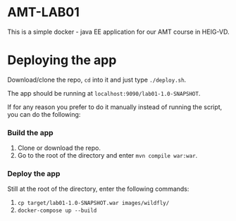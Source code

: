 # AMT-LAB01
This is a simple docker - java EE application for our AMT course in HEIG-VD.

# Deploying the app
Download/clone the repo, `cd` into it and just type `./deploy.sh`.

The app should be running at `localhost:9090/lab01-1.0-SNAPSHOT`.

If for any reason you prefer to do it manually instead of running the script, you can do the following:

### Build the app
1. Clone or download the repo.
2. Go to the root of the directory and enter `mvn compile war:war`.

### Deploy the app
Still at the root of the directory, enter the following commands:

1. `cp target/lab01-1.0-SNAPSHOT.war images/wildfly/`
2. `docker-compose up --build`
